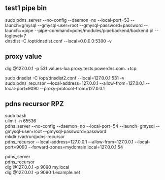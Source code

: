 ## test1 pipe bin  
sudo pdns_server --no-config --daemon=no --local-port=53 --launch=gmysql --gmysql-user=root --gmysql-password=password --launch+=pipe --pipe-command=pdns/modules/pipebackend/backend.pl --loglevel=7  
dnsdist -C /opt/dnsdist.conf --local=0.0.0.0:5300 -v  

## proxy value  
dig @127.0.0.1 -p 531 values-lua.proxy.tests.powerdns.com.  +tcp  

sudo dnsdist -C /opt/dnsdist2.conf --local=127.0.0.1:531 -v  
sudo pdns_recursor --local-address=127.0.0.1 --allow-from=127.0.0.1 --local-port=9090 --proxy-protocol-from=127.0.0.1  


## pdns recursor RPZ  
sudo bash  
ulimit -n 65536    
pdns_server --no-config --daemon=no --local-port=54 --launch=gmysql --gmysql-user=root --gmysql-password=password  
mkdir /var/run/pdns-recursor  
pdns_recursor --local-address=127.0.0.1 --allow-from=127.0.0.1 --local-port=9090 --forward-zones=mydomain.local=127.0.0.1:54  


pdns_server  
pdns_recursor  
dig @127.0.0.1 -p 9090 my.local  
dig @127.0.0.1 -p 9090 1.example.net


